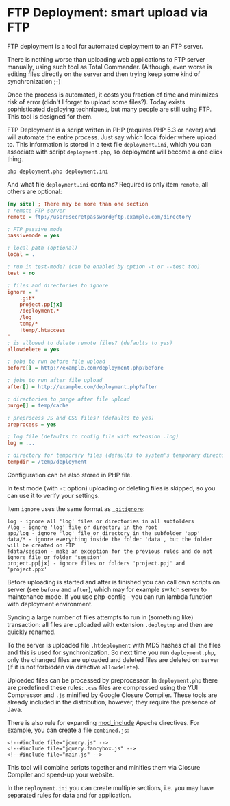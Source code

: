 FTP Deployment: smart upload via FTP
====================================

FTP deployment is a tool for automated deployment to an FTP server.

There is nothing worse than uploading web applications to FTP server manually,
using such tool as Total Commander. (Although, even worse is editing files directly
on the server and then trying keep some kind of synchronization ;-)

Once the process is automated, it costs you fraction of time and minimizes risk of error
(didn't I forget to upload some files?). Today exists sophisticated deploying techniques,
but many people are still using FTP. This tool is designed for them.

FTP Deployment is a script written in PHP (requires PHP 5.3 or never) and will automate
the entire process. Just say which local folder where upload to. This
information is stored in a text file `deployment.ini`, which you can associate
with script `deployment.php`, so deployment will become a one click thing.

```
php deployment.php deployment.ini
```

And what file `deployment.ini` contains? Required is only item `remote`, all others are optional:

```ini
[my site] ; There may be more than one section
; remote FTP server
remote = ftp://user:secretpassword@ftp.example.com/directory

; FTP passive mode
passivemode = yes

; local path (optional)
local = .

; run in test-mode? (can be enabled by option -t or --test too)
test = no

; files and directories to ignore
ignore = "
	.git*
	project.pp[jx]
	/deployment.*
	/log
	temp/*
	!temp/.htaccess
"
; is allowed to delete remote files? (defaults to yes)
allowdelete = yes

; jobs to run before file upload
before[] = http://example.com/deployment.php?before

; jobs to run after file upload
after[] = http://example.com/deployment.php?after

; directories to purge after file upload
purge[] = temp/cache

; preprocess JS and CSS files? (defaults to yes)
preprocess = yes

; log file (defaults to config file with extension .log)
log = ...

; directory for temporary files (defaults to system's temporary directory)
tempdir = /temp/deployment
```

Configuration can be also stored in PHP file.

In test mode (with `-t` option) uploading or deleting files is skipped, so you can use it
to verify your settings.

Item `ignore` uses the same format as [`.gitignore`](http://git-scm.com/docs/gitignore):

```
log - ignore all 'log' files or directories in all subfolders
/log - ignore 'log' file or directory in the root
app/log - ignore 'log' file or directory in the subfolder 'app'
data/* - ignore everything inside the folder 'data', but the folder will be created on FTP
!data/session - make an exception for the previous rules and do not ignore file or folder 'session'
project.pp[jx] - ignore files or folders 'project.ppj' and 'project.ppx'
```

Before uploading is started and after is finished you can call own scripts on
server (see `before` and `after`), which may for example switch server to maintenance mode.
If you use php-config - you can run lambda function with deployment environment.

Syncing a large number of files attempts to run in (something like) transaction: all files are
uploaded with extension `.deploytmp` and then are quickly renamed.

To the server is uploaded file `.htdeployment` with MD5 hashes of all the files and this
is used for synchronization. So next time you run `deployment.php`, only the changed files are uploaded
and deleted files are deleted on server (if it is not forbidden via directive `allowdelete`).

Uploaded files can be processed by preprocessor. In `deployment.php` there are predefined these rules: `.css` files
are compressed using the YUI Compressor and `.js` minified by Google Closure Compiler. These
tools are already included in the distribution, however, they require the presence of Java.

There is also rule for expanding [mod_include](http://httpd.apache.org/docs/current/mod/mod_include.html) Apache directives.
For example, you can create a file `combined.js`:

```
<!--#include file="jquery.js" -->
<!--#include file="jquery.fancybox.js" -->
<!--#include file="main.js" -->
```

This tool will combine scripts together and minifies them via Closure Compiler
and speed-up your website.

In the `deployment.ini` you can create multiple sections, i.e. you may have separated
rules for data and for application.
